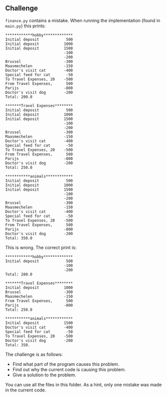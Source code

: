 ## Challenge

`finance.py` contains a mistake. When running the implementation (found in `main.py`) this prints:

```
************hobby************* 
Initial deposit            500 
Initial deposit           1000 
Initial deposit           1500 
                          -100 
                          -200 
Brussel                   -300
Maasmechelen              -150
Doctor's visit cat        -400
Special feed for cat       -50
To Travel Expenses, 20    -500
From Travel Expenses,      500
Parijs                    -800
Doctor's visit dog        -200
Total: 200.0

*******Travel Expenses********
Initial deposit            500
Initial deposit           1000
Initial deposit           1500
                          -100
                          -200
Brussel                   -300
Maasmechelen              -150
Doctor's visit cat        -400
Special feed for cat       -50
To Travel Expenses, 20    -500
From Travel Expenses,      500
Parijs                    -800
Doctor's visit dog        -200
Total: 250.0

***********animals************
Initial deposit            500
Initial deposit           1000
Initial deposit           1500
                          -100
                          -200
Brussel                   -300
Maasmechelen              -150
Doctor's visit cat        -400
Special feed for cat       -50
To Travel Expenses, 20    -500
From Travel Expenses,      500
Parijs                    -800
Doctor's visit dog        -200
Total: 350.0
```

This is wrong. The correct print is:
```
************hobby************* 
Initial deposit            500
                          -100
                          -200
Total: 200.0

*******Travel Expenses********
Initial deposit           1000
Brussel                   -300
Maasmechelen              -150
From Travel Expenses,      500
Parijs                    -800
Total: 250.0

***********animals************
Initial deposit           1500
Doctor's visit cat        -400
Special feed for cat       -50
To Travel Expenses, 20    -500
Doctor's visit dog        -200
Total: 350.
```

The challenge is as follows:
* Find what part of the program causes this problem.
* Find out why the current code is causing this problem.
* Give a solution to the problem.

You can use all the files in this folder. As a hint, only one mistake was made in the current code.
